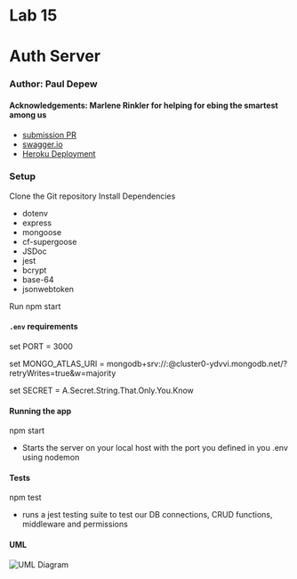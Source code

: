 # Lab 15

# Auth Server

### Author: Paul Depew
#### Acknowledgements: Marlene Rinkler for helping for ebing the smartest among us

- [submission PR](https://github.com/PaulDepew/authenticated-api-server)
- [swagger.io]()
- [Heroku Deployment]()

### Setup

Clone the Git repository
Install Dependencies
  - dotenv
  - express
  - mongoose 
  - cf-supergoose 
  - JSDoc
  - jest
  - bcrypt
  - base-64
  - jsonwebtoken

Run npm start


#### `.env` requirements

set PORT = 3000

set MONGO_ATLAS_URI = mongodb+srv://<yourName>:<yourPassword>@cluster0-ydvvi.mongodb.net/<yourDB>?retryWrites=true&w=majority

set SECRET = A.Secret.String.That.Only.You.Know

#### Running the app

npm start
  - Starts the server on your local host with the port you defined in you .env using nodemon


#### Tests

npm test 
  - runs a jest testing suite to test our DB connections, CRUD functions, middleware and permissions


#### UML

![UML Diagram](./API-SERVER_UML.jpg)

